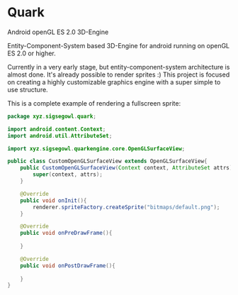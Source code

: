 # Quark
Android openGL ES 2.0  3D-Engine

Entity-Component-System based 3D-Engine for android running on openGL ES 2.0 or higher.

Currently in a very early stage, but entity-component-system architecture is almost done. It's already possible to render sprites :)
This project is focused on creating a highly customizable graphics engine with a super simple to use structure.


This is a complete example of rendering a fullscreen sprite:
```java
package xyz.sigsegowl.quark;

import android.content.Context;
import android.util.AttributeSet;

import xyz.sigsegowl.quarkengine.core.OpenGLSurfaceView;

public class CustomOpenGLSurfaceView extends OpenGLSurfaceView{
    public CustomOpenGLSurfaceView(Context context, AttributeSet attrs) {
        super(context, attrs);
    }

    @Override
    public void onInit(){
        renderer.spriteFactory.createSprite("bitmaps/default.png");
    }

    @Override
    public void onPreDrawFrame(){
        
    }

    @Override
    public void onPostDrawFrame(){
        
    }
}
```
